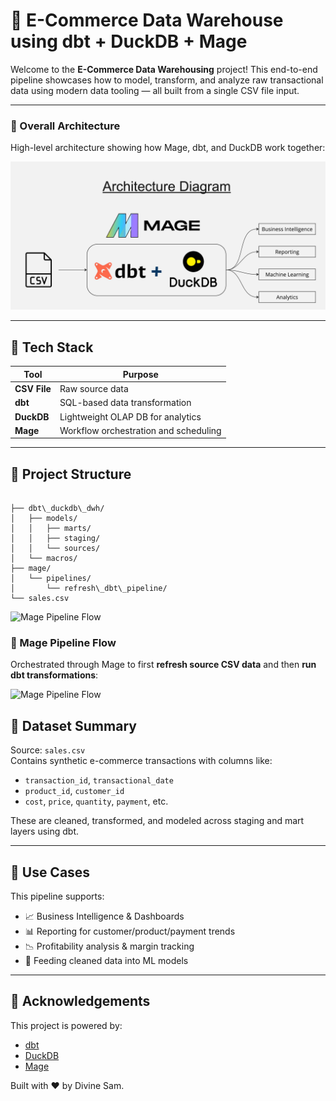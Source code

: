 
# 🛒 E-Commerce Data Warehouse using dbt + DuckDB + Mage

Welcome to the **E-Commerce Data Warehousing** project! This end-to-end pipeline showcases how to model, transform, and analyze raw transactional data using modern data tooling — all built from a single CSV file input.

---

### 🧭 Overall Architecture

High-level architecture showing how Mage, dbt, and DuckDB work together:

![Architecture Diagram](Images/Snow_dbt_DWH.jpg)

---

## 🚀 Tech Stack

| Tool         | Purpose                                      |
|--------------|----------------------------------------------|
| **CSV File** | Raw source data                              |
| **dbt**      | SQL-based data transformation                |
| **DuckDB**   | Lightweight OLAP DB for analytics            |
| **Mage**     | Workflow orchestration and scheduling        |

---

## 🧱 Project Structure

```

├── dbt\_duckdb\_dwh/
│   ├── models/
│   │   ├── marts/
│   │   ├── staging/
│   │   └── sources/
│   └── macros/
├── mage/
│   └── pipelines/
│       └── refresh\_dbt\_pipeline/
└── sales.csv

````
![Mage Pipeline Flow](Images/image%201.png)

### 🧩 Mage Pipeline Flow

Orchestrated through Mage to first **refresh source CSV data** and then **run dbt transformations**:

![Mage Pipeline Flow](Images/image%204.png)



## 🧾 Dataset Summary

Source: `sales.csv`  
Contains synthetic e-commerce transactions with columns like:

- `transaction_id`, `transactional_date`
- `product_id`, `customer_id`
- `cost`, `price`, `quantity`, `payment`, etc.

These are cleaned, transformed, and modeled across staging and mart layers using dbt.

---

## 🧠 Use Cases

This pipeline supports:

- 📈 Business Intelligence & Dashboards  
- 📊 Reporting for customer/product/payment trends  
- 📉 Profitability analysis & margin tracking  
- 🤖 Feeding cleaned data into ML models


---

## 🤝 Acknowledgements

This project is powered by:

* [dbt](https://www.getdbt.com/)
* [DuckDB](https://duckdb.org/)
* [Mage](https://www.mage.ai/)

Built with ❤️ by Divine Sam.



